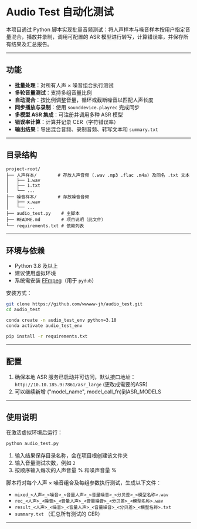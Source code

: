 # Audio Test 自动化测试

本项目通过 Python 脚本实现批量音频测试：将人声样本与噪音样本按用户指定音量混合，播放并录制，调用可配置的 ASR 模型进行转写，计算错误率，并保存所有结果及汇总报告。

---

## 功能

* **批量处理**：对所有人声 × 噪音组合执行测试
* **多轮音量测试**：支持多组音量比例
* **自动混合**：按比例调整音量，循环或截断噪音以匹配人声长度
* **同步播放与录制**：使用 `sounddevice.playrec` 完成同步
* **多模型 ASR 集成**：可注册并调用多种 ASR 模型
* **错误率计算**：计算并记录 CER（字符错误率）
* **输出结果**：导出混合音频、录制音频、转写文本和 `summary.txt`

---

## 目录结构

```plaintext
project-root/
├── 人声样本/        # 存放人声音频 (.wav .mp3 .flac .m4a) 及同名 .txt 文本
│   ├── 1.wav
│   ├── 1.txt
│   └── ...
├── 噪音样本/        # 存放噪音音频
│   ├── x.wav
│   └── ...
├── audio_test.py    # 主脚本
├── README.md        # 项目说明（此文件）
└── requirements.txt # 依赖列表
```

---

## 环境与依赖

* Python 3.8 及以上
* 建议使用虚拟环境
* 系统需安装 [FFmpeg](https://ffmpeg.org)（用于 `pydub`）

安装方式：

```bash
git clone https://github.com/wwwww-jh/audio_test.git
cd audio_test

conda create -n audio_test_env python=3.10
conda activate audio_test_env

pip install -r requirements.txt
```

---

## 配置

1. 确保本地 ASR 服务已启动并可访问，默认接口地址：
   `http://10.10.185.9:7861/asr_large`
   (更改成需要的ASR)
2. 可以继续新增 ("model_name", model_call_fn)到ASR_MODELS

---

## 使用说明

在激活虚拟环境后运行：

```bash
python audio_test.py
```

1. 输入结果保存目录名称，会在项目根创建该文件夹
2. 输入音量测试次数，例如 `2`
3. 按顺序输入每次的人声音量 % 和噪声音量 %

脚本将对每个人声 × 噪音组合及每组参数执行测试，生成以下文件：

* `mixed_<人声>_<噪音>_<音量人声>_<音量噪音>_<分贝差>_<模型名称>.wav`
* `rec_<人声>_<噪音>_<音量人声>_<音量噪音>_<分贝差>_<模型名称>.wav`
* `result_<人声>_<噪音>_<音量人声>_<音量噪音>_<分贝差>_<模型名称>.txt`
* `summary.txt` （汇总所有测试的 CER）

---

